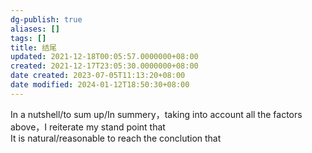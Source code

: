 ```yaml
---
dg-publish: true
aliases: []
tags: []
title: 结尾
updated: 2021-12-18T00:05:57.0000000+08:00
created: 2021-12-17T23:05:30.0000000+08:00
date created: 2023-07-05T11:13:20+08:00
date modified: 2024-01-12T18:50:30+08:00
---
```


In a nutshell/to sum up/In summery，taking into account all the factors above，I reiterate my stand point that  
It is natural/reasonable to reach the conclution that

